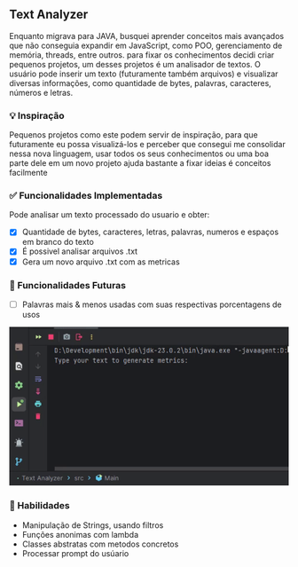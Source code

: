 ## Text Analyzer

Enquanto migrava para JAVA, busquei aprender conceitos mais avançados que não conseguia expandir em JavaScript, como POO, gerenciamento de memória, threads, entre outros. para fixar os conhecimentos decidi criar pequenos projetos, um desses projetos é um analisador de textos. O usuário pode inserir um texto (futuramente também arquivos) e visualizar diversas informações, como quantidade de bytes, palavras, caracteres, números e letras.

### 💡 Inspiração
Pequenos projetos como este podem servir de inspiração, para que futuramente eu possa visualizá-los e perceber que consegui me consolidar nessa nova linguagem, usar todos os seus conhecimentos ou uma boa parte dele em um novo projeto ajuda bastante a fixar ideias é conceitos facilmente

### ✅ Funcionalidades Implementadas
Pode analisar um texto processado do usuario e obter:

- [x]  Quantidade de bytes, caracteres, letras, palavras, numeros e espaços em branco do texto
- [x]  É possivel analisar arquivos .txt
- [x]  Gera um novo arquivo .txt com as metricas  

### 🚧 Funcionalidades Futuras

- [ ]  Palavras mais & menos usadas com suas respectivas porcentagens de usos

![Screenshoot](./preview.gif)

### 📘 Habilidades
- Manipulação de Strings, usando filtros
- Funções anonimas com lambda
- Classes abstratas com metodos concretos
- Processar prompt do usúario
